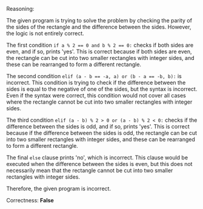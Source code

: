Reasoning:

The given program is trying to solve the problem by checking the parity of the sides of the rectangle and the difference between the sides. However, the logic is not entirely correct.

The first condition `if a % 2 == 0 and b % 2 == 0:` checks if both sides are even, and if so, prints 'yes'. This is correct because if both sides are even, the rectangle can be cut into two smaller rectangles with integer sides, and these can be rearranged to form a different rectangle.

The second condition `elif (a - b == -a, a) or (b - a == -b, b):` is incorrect. This condition is trying to check if the difference between the sides is equal to the negative of one of the sides, but the syntax is incorrect. Even if the syntax were correct, this condition would not cover all cases where the rectangle cannot be cut into two smaller rectangles with integer sides.

The third condition `elif (a - b) % 2 > 0 or (a - b) % 2 < 0:` checks if the difference between the sides is odd, and if so, prints 'yes'. This is correct because if the difference between the sides is odd, the rectangle can be cut into two smaller rectangles with integer sides, and these can be rearranged to form a different rectangle.

The final `else` clause prints 'no', which is incorrect. This clause would be executed when the difference between the sides is even, but this does not necessarily mean that the rectangle cannot be cut into two smaller rectangles with integer sides.

Therefore, the given program is incorrect.

Correctness: **False**
